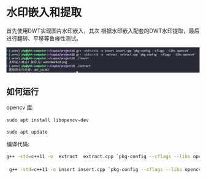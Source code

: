 # 水印嵌入和提取
首先使用DWT实现图片水印嵌入，其次
根据水印嵌入配套的DWT水印提取，最后
进行翻转、平移等鲁棒性测试。

![水印](./res.png)
## 如何运行
opencv 库:

`sudo apt install libopencv-dev `

`sudo apt update`

编译代码:

```bash
g++ -std=c++11 -o  extract  extract.cpp `pkg-config --cflags --libs opencv4`

 g++ -std=c++11 -o insert insert.cpp `pkg-config --cflags --libs opencv4`
```
